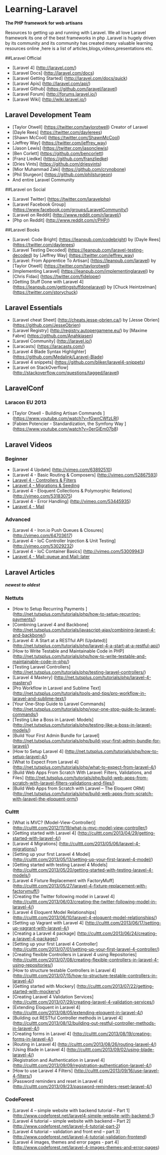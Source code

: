Learning-Laravel 
=================
**The PHP framework for web artisans**


Resources to getting up and running with Laravel. We all love Laravel framework its one of the best frameworks in php .Laravel is hugely driven by its community and its community has created many valuable learning resources online ,here is a list of articles,blogs,videos,presentations etc.

##Laravel Official

* [Laravel 4] (http://laravel.com/)
* [Laravel Docs] (http://laravel.com/docs)
* [Laravel Getting Started] (http://laravel.com/docs/quick)
* [Laravel Apis] (http://laravel.com/api/)
* [Laravel Github] (https://github.com/laravel/laravel)
* [Laravel Forum] (http://forums.laravel.io/)
* [Laravel Wiki] (http://wiki.laravel.io/)

## Laravel Development Team

* [Taylor Otwell] (https://twitter.com/taylorotwell) Creator of Laravel
* [Dayle Rees] (https://twitter.com/daylerees)
* [Shawn McCool] (https://twitter.com/ShawnMcCool)
* [Jeffrey Way] (https://twitter.com/jeffrey_way)
* [Jason Lewis] (https://twitter.com/jasonclewis)
* [Ben Corlett] (https://github.com/bencorlett)
* [Franz Liedke] (https://github.com/franzliedke)
* [Dries Vints] (https://github.com/driesvints)
* [Mior Muhammad Zaki] (https://github.com/crynobone)
* [Phil Sturgeon] (https://github.com/philsturgeon)
* And entire Laravel Community

##Laravel on Social

* [Laravel Twitter] (https://twitter.com/laravelphp)
* [Laravel Facebook Group] (https://www.facebook.com/groups/LaravelCommunity/)
* [Laravel on Reddit] (http://www.reddit.com/r/laravel/)
* [Php on Reddit] (http://www.reddit.com/r/PHP/)



##Laravel Books

* [Laravel: Code Bright] (https://leanpub.com/codebright) by [Dayle Rees] (https://twitter.com/daylerees)
* [Laravel Testing Decoded] (https://leanpub.com/laravel-testing-decoded) by [Jeffrey Way] (https://twitter.com/jeffrey_way)
* [Laravel: From Apprentice To Artisan] (https://leanpub.com/laravel) by [Taylor Otwell] (https://twitter.com/taylorotwell)
* [Implementing Laravel] (https://leanpub.com/implementinglaravel) by [Chris Fidao] (https://twitter.com/fideloper)
* [Getting Stuff Done with Laravel 4] (https://leanpub.com/gettingstuffdonelaravel) by [Chuck Heintzelman] (https://twitter.com/storychuck)

## Laravel Essentials

* [Laravel cheat Sheet] (http://cheats.jesse-obrien.ca/) by [Jesse Obrien] (https://github.com/JesseObrien)
* [Laravel Registry] (http://registry.autopergamene.eu/) by [Maxime Fabre] (https://github.com/Anahkiasen)
* [Laravel Community] (http://laravel.io/)
* [Laracasts] (https://laracasts.com/)
* [Laravel 4 Blade Syntax Highlighter] (https://github.com/Medalink/Laravel-Blade)
* [Laravel 4 snippets] (https://github.com/bliker/laravel4-snippets)
* [Laravel on StackOverflow] (http://stackoverflow.com/questions/tagged/laravel)

## LaravelConf

### Laracon EU 2013


* [Taylor Otwell - Building Artisan Commands ] (https://www.youtube.com/watch?v=fGwnCWfzLRI)
* [Fabien Potencier - Standardization, the Symfony Way ] (https://www.youtube.com/watch?v=0erGiEm07b8)


## Laravel Videos

### Beginner
* [Laravel 4 Update] (http://vimeo.com/63892510)
* [Laravel 4 - Basic Routing & Composers] (http://vimeo.com/52867593)
* [Laravel 4 - Controllers & Filters](http://vimeo.com/52964368)
* [Laravel 4 - Migrations & Seeding](http://vimeo.com/53701204)
* [Laravel 4 - Eloquent Collections & Polymorphic Relations] (http://vimeo.com/53183075)
* [Laravel 4 - Error Handling] (http://vimeo.com/53445935)
* [Laravel 4 - Mail](http://vimeo.com/53701740)


### Advanced
* [Laravel 4 - Iron.io Push Queues & Closures] (http://vimeo.com/64703617)
* [Laravel 4 - IoC Controller Injection & Unit Testing] (http://vimeo.com/53029232)
* [Laravel 4 - IoC Container Basics] (http://vimeo.com/53009943)
* [Laravel 4 - Mail::queue and Mail::later](http://vimeo.com/64779946)


## Laravel Articles
##### newest to oldest

### Nettuts
* [How to Setup Recurring Payments ] (http://net.tutsplus.com/tutorials/php/how-to-setup-recurring-payments/)
* [Combining Laravel 4 and Backbone] (http://net.tutsplus.com/tutorials/javascript-ajax/combining-laravel-4-and-backbone/)
* [Laravel 4: A Start at a RESTful API (Updated)] (http://net.tutsplus.com/tutorials/php/laravel-4-a-start-at-a-restful-api/)
* [How to Write Testable and Maintainable Code in PHP] (http://net.tutsplus.com/tutorials/php/how-to-write-testable-and-maintainable-code-in-php/)
* [Testing Laravel Controllers] (http://net.tutsplus.com/tutorials/php/testing-laravel-controllers/)
* [Laravel 4 Mastery] (http://net.tutsplus.com/tutorials/php/laravel-4-mastery/)
* [Pro Workflow in Laravel and Sublime Text] (http://net.tutsplus.com/tutorials/tools-and-tips/pro-workflow-in-laravel-and-sublime-text/)
* [Your One-Stop Guide to Laravel Commands] (http://net.tutsplus.com/tutorials/php/your-one-stop-guide-to-laravel-commands/)
* [Testing Like a Boss in Laravel: Models] (http://net.tutsplus.com/tutorials/php/testing-like-a-boss-in-laravel-models/)
* [Build Your First Admin Bundle for Laravel] (http://net.tutsplus.com/tutorials/php/build-your-first-admin-bundle-for-laravel/)
* [How to Setup Laravel 4] (http://net.tutsplus.com/tutorials/php/how-to-setup-laravel-4/)
* [What to Expect From Laravel 4] (http://net.tutsplus.com/tutorials/php/what-to-expect-from-laravel-4/)
* [Build Web Apps From Scratch With Laravel: Filters, Validations, and Files] (http://net.tutsplus.com/tutorials/php/build-web-apps-from-scratch-with-laravel-filters-validations-and-files/)
* [Build Web Apps from Scratch with Laravel – The Eloquent ORM] (http://net.tutsplus.com/tutorials/php/build-web-apps-from-scratch-with-laravel-the-eloquent-orm/)

### Culttt

* [What is MVC? (Model-View-Controller)] (http://culttt.com/2012/11/19/what-is-mvc-model-view-controller/)
* [Getting started with Laravel 4] (http://culttt.com/2013/04/29/getting-started-with-laravel-4/)
* [Laravel 4 Migrations] (http://culttt.com/2013/05/06/laravel-4-migrations/)
* [Setting up your first Laravel 4 Model] (http://culttt.com/2013/05/13/setting-up-your-first-laravel-4-model/)
* [Getting started with testing Laravel 4 Models] (http://culttt.com/2013/05/20/getting-started-with-testing-laravel-4-models/)
* [Laravel 4 Fixture Replacement with FactoryMuff] (http://culttt.com/2013/05/27/laravel-4-fixture-replacement-with-factorymuff/)
* [Creating the Twitter following model in Laravel 4] (http://culttt.com/2013/06/03/creating-the-twitter-following-model-in-laravel-4/)
* [Laravel 4 Eloquent Model Relationships] (http://culttt.com/2013/06/10/laravel-4-eloquent-model-relationships/)
* [Setting up Vagrant with Laravel 4] (http://culttt.com/2013/06/17/setting-up-vagrant-with-laravel-4/)
* [Creating a Laravel 4 package] (http://culttt.com/2013/06/24/creating-a-laravel-4-package/)
* [Setting up your first Laravel 4 Controller] (http://culttt.com/2013/07/01/setting-up-your-first-laravel-4-controller/)
* [Creating flexible Controllers in Laravel 4 using Repositories] (http://culttt.com/2013/07/08/creating-flexible-controllers-in-laravel-4-using-repositories/)
* [How to structure testable Controllers in Laravel 4] (http://culttt.com/2013/07/15/how-to-structure-testable-controllers-in-laravel-4/)
* [Getting started with Mockery] (http://culttt.com/2013/07/22/getting-started-with-mockery/)
* [Creating Laravel 4 Validation Services] (http://culttt.com/2013/07/29/creating-laravel-4-validation-services/)
* [Extending Eloquent in Laravel 4] (http://culttt.com/2013/08/05/extending-eloquent-in-laravel-4/)
* [Building out RESTful Controller methods in Laravel 4] (http://culttt.com/2013/08/12/building-out-restful-controller-methods-in-laravel-4/)
* [Creating forms in Laravel 4] (http://culttt.com/2013/08/19/creating-forms-in-laravel-4/)
* [Routing in Laravel 4] (http://culttt.com/2013/08/26/routing-laravel-4/)
* [Using Blade in Laravel 4] (http://culttt.com/2013/09/02/using-blade-laravel-4/)
* [Registration and Authentication in Laravel 4] (http://culttt.com/2013/09/09/registration-authentication-laravel-4/)
* [How to use Laravel 4 Filters] (http://culttt.com/2013/09/16/use-laravel-4-filters/)
* [Password reminders and reset in Laravel 4] (http://culttt.com/2013/09/23/password-reminders-reset-laravel-4/)

### CodeForest

* [Laravel 4 – simple website with backend tutorial – Part 1] (http://www.codeforest.net/laravel4-simple-website-with-backend-1)
* [Laravel 4 tutorial – simple website with backend – Part 2] (http://www.codeforest.net/laravel-4-tutorial-part-2)
* [Laravel 4 tutorial – validation and front end – part 3] (http://www.codeforest.net/laravel-4-tutorial-validation-frontend)
* [Laravel 4 images, themes and error pages - part 4] (http://www.codeforest.net/laravel-4-images-themes-and-error-pages)
